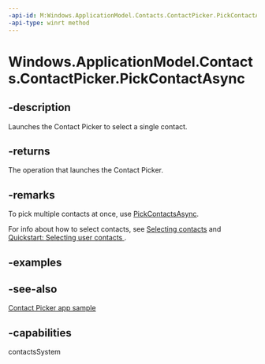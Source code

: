 ```yaml
---
-api-id: M:Windows.ApplicationModel.Contacts.ContactPicker.PickContactAsync
-api-type: winrt method
---
```


<!-- Method syntax
public Windows.Foundation.IAsyncOperation<Windows.ApplicationModel.Contacts.Contact> PickContactAsync()
-->

# Windows.ApplicationModel.Contacts.ContactPicker.PickContactAsync

## -description
Launches the Contact Picker to select a single contact.

## -returns
The operation that launches the Contact Picker.

## -remarks
To pick multiple contacts at once, use [PickContactsAsync](contactpicker_pickcontactsasync_540067144.md).

For info about how to select contacts, see [Selecting contacts](https://docs.microsoft.com/windows/uwp/contacts-and-calendar/selecting-contacts) and [Quickstart: Selecting user contacts ](https://docs.microsoft.com/previous-versions/windows/apps/jj153343(v=win.10)).

## -examples

## -see-also
[Contact Picker app sample](https://github.com/microsoft/Windows-universal-samples/tree/master/Samples/ContactPicker)
## -capabilities
contactsSystem
